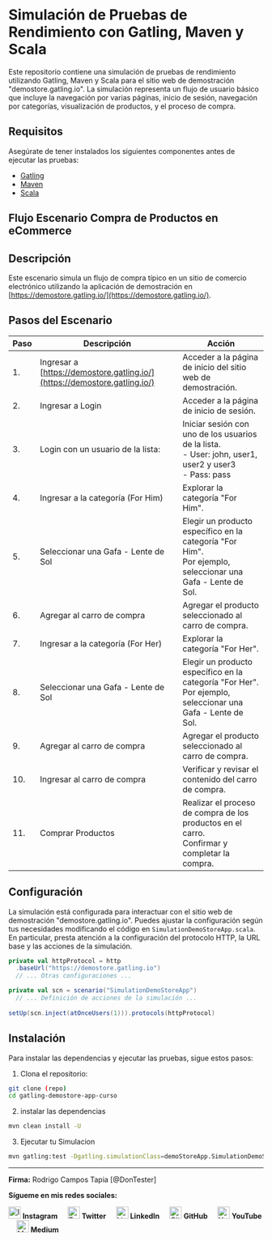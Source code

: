 # Simulación de Pruebas de Rendimiento con Gatling, Maven y Scala

Este repositorio contiene una simulación de pruebas de rendimiento utilizando Gatling, 
Maven y Scala para el sitio web de demostración "demostore.gatling.io". La simulación representa un 
flujo de usuario básico que incluye la navegación por varias páginas, inicio de sesión, navegación por categorías, 
visualización de productos, y el proceso de compra.

## Requisitos

Asegúrate de tener instalados los siguientes componentes antes de ejecutar las pruebas:

- [Gatling](https://gatling.io/docs/current/installation/)
- [Maven](https://maven.apache.org/install.html)
- [Scala](https://www.scala-lang.org/download/)


## Flujo Escenario Compra de Productos en eCommerce

## Descripción
Este escenario simula un flujo de compra típico en un sitio de comercio electrónico utilizando la aplicación de demostración en [https://demostore.gatling.io/](https://demostore.gatling.io/).

## Pasos del Escenario

| Paso | Descripción | Acción |
|------|-------------|--------|
| 1.   | Ingresar a [https://demostore.gatling.io/](https://demostore.gatling.io/) | Acceder a la página de inicio del sitio web de demostración. |
| 2.   | Ingresar a Login | Acceder a la página de inicio de sesión. |
| 3.   | Login con un usuario de la lista: | Iniciar sesión con uno de los usuarios de la lista. <br> - User: john, user1, user2 y user3 <br> - Pass: pass |
| 4.   | Ingresar a la categoría (For Him) | Explorar la categoría "For Him". |
| 5.   | Seleccionar una Gafa - Lente de Sol | Elegir un producto específico en la categoría "For Him". <br> Por ejemplo, seleccionar una Gafa - Lente de Sol. |
| 6.   | Agregar al carro de compra | Agregar el producto seleccionado al carro de compra. |
| 7.   | Ingresar a la categoría (For Her) | Explorar la categoría "For Her". |
| 8.   | Seleccionar una Gafa - Lente de Sol | Elegir un producto específico en la categoría "For Her". <br> Por ejemplo, seleccionar una Gafa - Lente de Sol. |
| 9.   | Agregar al carro de compra | Agregar el producto seleccionado al carro de compra. |
| 10.  | Ingresar al carro de compra | Verificar y revisar el contenido del carro de compra. |
| 11.  | Comprar Productos | Realizar el proceso de compra de los productos en el carro. <br> Confirmar y completar la compra. |


## Configuración

La simulación está configurada para interactuar con el sitio web de demostración "demostore.gatling.io". Puedes ajustar la configuración según tus necesidades modificando el código en `SimulationDemoStoreApp.scala`. En particular, presta atención a la configuración del protocolo HTTP, la URL base y las acciones de la simulación.

```scala
private val httpProtocol = http
  .baseUrl("https://demostore.gatling.io")
  // ... Otras configuraciones ...

private val scn = scenario("SimulationDemoStoreApp")
  // ... Definición de acciones de la simulación ...
  
setUp(scn.inject(atOnceUsers(1))).protocols(httpProtocol)
```

## Instalación

Para instalar las dependencias y ejecutar las pruebas, sigue estos pasos:

1. Clona el repositorio:

```sh
git clone (repo)
cd gatling-demostore-app-curso
```
2. instalar las dependencias

```sh
mvn clean install -U
```
3. Ejecutar tu Simulacion

```sh
mvn gatling:test -Dgatling.simulationClass=demoStoreApp.SimulationDemoStoreApp
```

---

**Firma:** Rodrigo Campos Tapia [@DonTester]

**Sígueme en mis redes sociales:**

[<img src="https://simpleicons.org/icons/instagram.svg" alt="Instagram" width="24"/>](https://www.instagram.com/dontester_/) **Instagram** &nbsp; &nbsp;
[<img src="https://simpleicons.org/icons/twitter.svg" alt="Twitter" width="24"/>](https://twitter.com/DonTester_) **Twitter** &nbsp; &nbsp;
[<img src="https://simpleicons.org/icons/linkedin.svg" alt="LinkedIn" width="24"/>](https://www.linkedin.com/in/rcampostapia) **LinkedIn** &nbsp; &nbsp;
[<img src="https://simpleicons.org/icons/github.svg" alt="GitHub" width="24"/>](https://github.com/rcampos09) **GitHub** &nbsp; &nbsp;
[<img src="https://simpleicons.org/icons/youtube.svg" alt="YouTube" width="24"/>](https://www.youtube.com/@dontester) **YouTube** &nbsp; &nbsp;
[<img src="https://simpleicons.org/icons/medium.svg" alt="Medium" width="24"/>](https://medium.com/@rcampos.tapia) **Medium**



